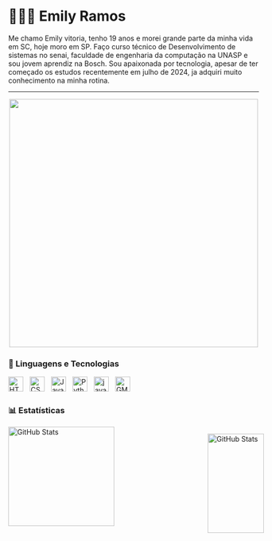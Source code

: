 # 👩🏻‍💻 Emily Ramos

Me chamo Emily vitoria, tenho 19 anos e morei grande parte da minha vida em SC, hoje moro em SP. Faço curso técnico de Desenvolvimento de sistemas no senai, faculdade de engenharia da computação na UNASP e sou jovem aprendiz na Bosch. Sou apaixonada por tecnologia, apesar de ter começado os estudos recentemente em julho de 2024, ja adquiri muito conhecimento na minha rotina.


---

<div align="center">
  <img width="500px"
    src="https://i.giphy.com/media/v1.Y2lkPTc5MGI3NjExNXN6a284djRtY2pmbHB5bnB2eHlhZ2h6djljbmZqbG5penl2MjFvZyZlcD12MV9pbnRlcm5hbF9naWZfYnlfaWQmY3Q9cw/Od6XmbZWLy5jHMBus4/giphy.gif"
  />
</div>

### 🤖 Linguagens e Tecnologias

<img 
    align="left" 
    alt="HTML"
    title="HTML" 
    width="30px" 
    style="padding-right: 10px;" 
    src="https://cdn.jsdelivr.net/gh/devicons/devicon@latest/icons/html5/html5-original.svg" 
/>
<img 
    align="left" 
    alt="CSS" 
    title="CSS"
    width="30px" 
    style="padding-right: 10px;" 
    src="https://cdn.jsdelivr.net/gh/devicons/devicon@latest/icons/css3/css3-original.svg" 
/>
<img 
    align="left" 
    alt="JavaScript" 
    title="JavaScript"
    width="30px" 
    style="padding-right: 10px;" 
    src="https://cdn.jsdelivr.net/gh/devicons/devicon@latest/icons/javascript/javascript-original.svg" 
/>


<img 
    align="left" 
    alt="Python" 
    title="Python"
    width="30px" 
    style="padding-right: 10px;" 
    src="https://cdn.jsdelivr.net/gh/devicons/devicon@latest/icons/python/python-original.svg" 
/>

<img
    align="left" 
    alt="java" 
    title="java"
    width="30px" 
    style="padding-right: 10px;" 
    src="https://cdn.jsdelivr.net/gh/devicons/devicon@latest/icons/java/java-original.svg" 
/>

<img
    align="left" 
    alt="GML" 
    title="GML"
    width="30px" 
    style="padding-right: 10px;" 
    src="https://www.svgrepo.com/show/373617/gamemaker.svg" 
/>

<br/>
<br/>

### 📊 Estatísticas


<div style="display: flex;">
  <img 
    alt="GitHub Stats" 
    style="flex: 1; margin-right: 10px; width: 56%;" 
    height="200"
    src="https://github-readme-stats.vercel.app/api?username=ramos-emily&show_icons=true&theme=tokyonight&include_all_commits=true" 
  />

  <img 
      alt="GitHub Stats" 
      style="flex: 1; margin-left: 10px; width: 100%;" 
      height="200"
      src="https://github-readme-stats.vercel.app/api/top-langs/?username=ramos-emily&theme=tokyonight&layout=compact&custom_title=Tecnologias&langs_count=9" 
  />

</div>